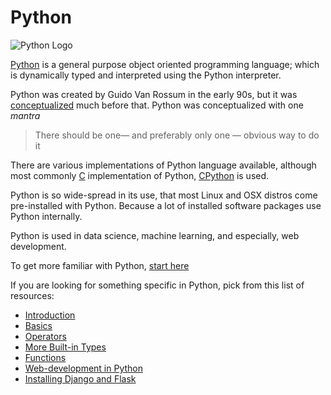 # Python


![Python Logo][logo]

[logo]: https://cloud.githubusercontent.com/assets/5607371/13463975/cc18b26e-e0b4-11e5-8a52-e1123a8871b6.png

[Python](https://www.python.org/) is a general purpose object oriented programming language; which is dynamically typed and interpreted using the Python interpreter.

Python was created by Guido Van Rossum in the early 90s, but it was [conceptualized](https://en.wikipedia.org/wiki/History_of_Python) much before that. Python was conceptualized with one _mantra_
> There should be one— and preferably only one — obvious way to do it

There are various implementations of Python language available, although most commonly [C](https://en.wikipedia.org/wiki/C_(programming_language)) implementation of Python, [CPython](https://github.com/python/cpython) is used.

Python is so wide-spread in its use, that most Linux and OSX distros come pre-installed with Python. Because a lot of installed software packages use Python internally.

Python is used in data science, machine learning, and especially, web development.

To get more familiar with Python, [start here](Python-Introduction)

If you are looking for something specific in Python, pick from this list of resources:

- [Introduction](Python-Introduction)
- [Basics](Python-Basics)
- [Operators](Python-Operators)
- [More Built-in Types](Python-More-Builtin-Types)
- [Functions](Python-Functions)
- [Web-development in Python](Web-Development-in-Python)
- [Installing Django and Flask](Install-Django-Flask)
